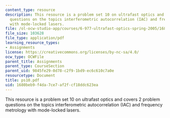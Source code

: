 ```yaml
---
content_type: resource
description: This resource is a problem set 10 on ultrafast optics and covers 2 problem
  questions on the topics interferometric autocorrelation (IAC) and frequency metrology
  with mode-locked lasers.
file: /ol-ocw-studio-app/courses/6-977-ultrafast-optics-spring-2005/1680beb9f4da7ce7af2fcf18ddc623ea_ps10.pdf
file_size: 103628
file_type: application/pdf
learning_resource_types:
- Assignments
license: https://creativecommons.org/licenses/by-nc-sa/4.0/
ocw_type: OCWFile
parent_title: Assignments
parent_type: CourseSection
parent_uid: 9845fe29-0d78-c2f9-1bd9-ec6c610c7a0e
resourcetype: Document
title: ps10.pdf
uid: 1680beb9-f4da-7ce7-af2f-cf18ddc623ea
---
```

This resource is a problem set 10 on ultrafast optics and covers 2 problem questions on the topics interferometric autocorrelation (IAC) and frequency metrology with mode-locked lasers.